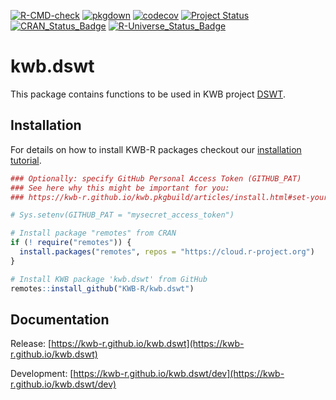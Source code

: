 [![R-CMD-check](https://github.com/KWB-R/kwb.dswt/workflows/R-CMD-check/badge.svg)](https://github.com/KWB-R/kwb.dswt/actions?query=workflow%3AR-CMD-check)
[![pkgdown](https://github.com/KWB-R/kwb.dswt/workflows/pkgdown/badge.svg)](https://github.com/KWB-R/kwb.dswt/actions?query=workflow%3Apkgdown)
[![codecov](https://codecov.io/github/KWB-R/kwb.dswt/branch/main/graphs/badge.svg)](https://codecov.io/github/KWB-R/kwb.dswt)
[![Project Status](https://img.shields.io/badge/lifecycle-experimental-orange.svg)](https://www.tidyverse.org/lifecycle/#experimental)
[![CRAN_Status_Badge](https://www.r-pkg.org/badges/version/kwb.dswt)]()
[![R-Universe_Status_Badge](https://kwb-r.r-universe.dev/badges/kwb.dswt)](https://kwb-r.r-universe.dev/)

# kwb.dswt

This package contains functions to be used in KWB project 
[DSWT](https://www.kompetenz-wasser.de/en/forschung/projekte/dswt).

## Installation

For details on how to install KWB-R packages checkout our [installation tutorial](https://kwb-r.github.io/kwb.pkgbuild/articles/install.html).

```r
### Optionally: specify GitHub Personal Access Token (GITHUB_PAT)
### See here why this might be important for you:
### https://kwb-r.github.io/kwb.pkgbuild/articles/install.html#set-your-github_pat

# Sys.setenv(GITHUB_PAT = "mysecret_access_token")

# Install package "remotes" from CRAN
if (! require("remotes")) {
  install.packages("remotes", repos = "https://cloud.r-project.org")
}

# Install KWB package 'kwb.dswt' from GitHub
remotes::install_github("KWB-R/kwb.dswt")
```

## Documentation

Release: [https://kwb-r.github.io/kwb.dswt](https://kwb-r.github.io/kwb.dswt)

Development: [https://kwb-r.github.io/kwb.dswt/dev](https://kwb-r.github.io/kwb.dswt/dev)
